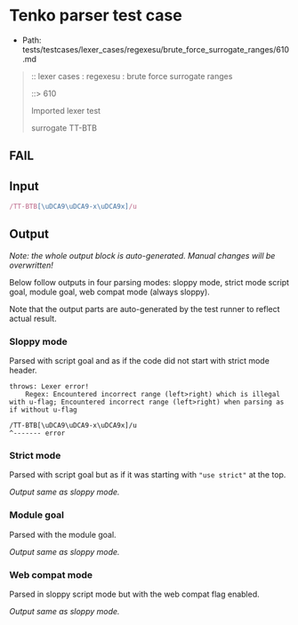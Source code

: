 # Tenko parser test case

- Path: tests/testcases/lexer_cases/regexesu/brute_force_surrogate_ranges/610.md

> :: lexer cases : regexesu : brute force surrogate ranges
>
> ::> 610
>
> Imported lexer test
>
> surrogate TT-BTB

## FAIL

## Input

`````js
/TT-BTB[\uDCA9\uDCA9-x\uDCA9x]/u
`````

## Output

_Note: the whole output block is auto-generated. Manual changes will be overwritten!_

Below follow outputs in four parsing modes: sloppy mode, strict mode script goal, module goal, web compat mode (always sloppy).

Note that the output parts are auto-generated by the test runner to reflect actual result.

### Sloppy mode

Parsed with script goal and as if the code did not start with strict mode header.

`````
throws: Lexer error!
    Regex: Encountered incorrect range (left>right) which is illegal with u-flag; Encountered incorrect range (left>right) when parsing as if without u-flag

/TT-BTB[\uDCA9\uDCA9-x\uDCA9x]/u
^------- error
`````

### Strict mode

Parsed with script goal but as if it was starting with `"use strict"` at the top.

_Output same as sloppy mode._

### Module goal

Parsed with the module goal.

_Output same as sloppy mode._

### Web compat mode

Parsed in sloppy script mode but with the web compat flag enabled.

_Output same as sloppy mode._
